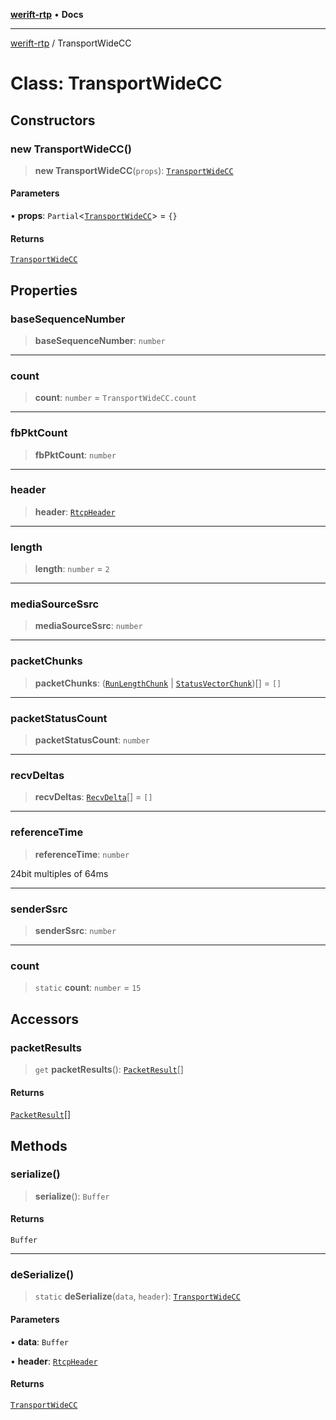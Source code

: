[**werift-rtp**](../README.md) • **Docs**

***

[werift-rtp](../globals.md) / TransportWideCC

# Class: TransportWideCC

## Constructors

### new TransportWideCC()

> **new TransportWideCC**(`props`): [`TransportWideCC`](TransportWideCC.md)

#### Parameters

• **props**: `Partial`\<[`TransportWideCC`](TransportWideCC.md)\> = `{}`

#### Returns

[`TransportWideCC`](TransportWideCC.md)

## Properties

### baseSequenceNumber

> **baseSequenceNumber**: `number`

***

### count

> **count**: `number` = `TransportWideCC.count`

***

### fbPktCount

> **fbPktCount**: `number`

***

### header

> **header**: [`RtcpHeader`](RtcpHeader.md)

***

### length

> **length**: `number` = `2`

***

### mediaSourceSsrc

> **mediaSourceSsrc**: `number`

***

### packetChunks

> **packetChunks**: ([`RunLengthChunk`](RunLengthChunk.md) \| [`StatusVectorChunk`](StatusVectorChunk.md))[] = `[]`

***

### packetStatusCount

> **packetStatusCount**: `number`

***

### recvDeltas

> **recvDeltas**: [`RecvDelta`](RecvDelta.md)[] = `[]`

***

### referenceTime

> **referenceTime**: `number`

24bit multiples of 64ms

***

### senderSsrc

> **senderSsrc**: `number`

***

### count

> `static` **count**: `number` = `15`

## Accessors

### packetResults

> `get` **packetResults**(): [`PacketResult`](PacketResult.md)[]

#### Returns

[`PacketResult`](PacketResult.md)[]

## Methods

### serialize()

> **serialize**(): `Buffer`

#### Returns

`Buffer`

***

### deSerialize()

> `static` **deSerialize**(`data`, `header`): [`TransportWideCC`](TransportWideCC.md)

#### Parameters

• **data**: `Buffer`

• **header**: [`RtcpHeader`](RtcpHeader.md)

#### Returns

[`TransportWideCC`](TransportWideCC.md)
